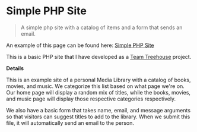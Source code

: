 # Simple PHP Site
> A simple php site with a catalog of items and a form that sends an email.

An example of this page can be found here:
[Simple PHP Site](http://simplephpsite.devingray.me/)

This is a basic PHP site that I have developed as a [Team Treehouse](http://teamtreehouse.com) project.

**Details** 

This is an example site of a personal Media Library with a catalog of books, movies, and music. We categorize this list based on what page we're on. Our home page will display a random mix of titles, while the books, movies, and music page will display those respective categories respectively.

We also have a basic form that takes name, email, and message arguments so that visitors can suggest titles to add to the library. When we submit this file, it will automatically send an email to the person.
